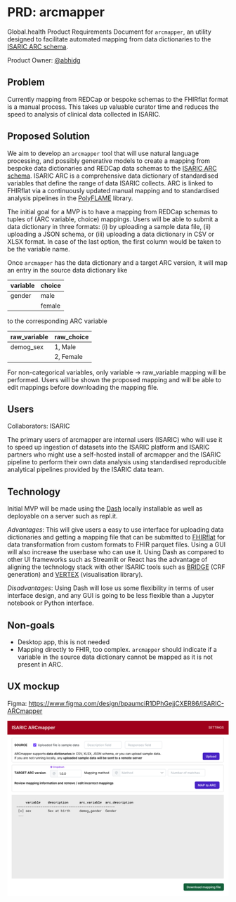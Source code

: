 # PRD: arcmapper

Global.health Product Requirements Document for `arcmapper`, an utility designed
to facilitate automated mapping from data dictionaries to the [ISARIC ARC
schema].

Product Owner: [@abhidg](https://github.com/abhidg)

## Problem

Currently mapping from REDCap or bespoke schemas to the FHIRflat format is a
manual process. This takes up valuable curator time and reduces the speed to
analysis of clinical data collected in ISARIC.

## Proposed Solution

We aim to develop an `arcmapper` tool that will use natural language processing,
and possibly generative models to create a mapping from bespoke data
dictionaries and REDCap data schemas to the [ISARIC ARC schema]. ISARIC ARC is a
comprehensive data dictionary of standardised variables that define the range of
data ISARIC collects. ARC is linked to FHIRflat via a continuously updated
manual mapping and to standardised analysis pipelines in the
[PolyFLAME](https://polyflame.readthedocs.io) library.

The initial goal for a MVP is to have a mapping from REDCap schemas to tuples of
(ARC variable, choice) mappings. Users will be able to submit a data dictionary
in three formats: (i) by uploading a sample data file, (ii) uploading a JSON
schema, or (iii) uploading a data dictionary in CSV or XLSX format. In case of
the last option, the first column would be taken to be the variable name.

Once `arcmapper` has the data dictionary and a target ARC version, it will map
an entry in the source data dictionary like

| variable | choice |
|----------|--------|
| gender   | male   |
|          | female |

to the corresponding ARC variable

| raw_variable | raw_choice |
|--------------|------------|
| demog_sex    | 1, Male    |
|              | 2, Female  |

For non-categorical variables, only variable -> raw_variable mapping will be
performed. Users will be shown the proposed mapping and will be able to edit
mappings before downloading the mapping file.

## Users

Collaborators: ISARIC

The primary users of arcmapper are internal users (ISARIC) who will use it to
speed up ingestion of datasets into the ISARIC platform and ISARIC partners who
might use a self-hosted install of arcmapper and the ISARIC pipeline to perform
their own data analysis using standardised reproducible analytical pipelines
provided by the ISARIC data team.

## Technology

Initial MVP will be made using the [Dash](https://dash.plotly.com) locally
installable as well as deployable on a server such as repl.it.

*Advantages*: This will give users a easy to use interface for uploading data
dictionaries and getting a mapping file that can be submitted to
[FHIRflat](https://fhirflat.readthedocs.io) for data transformation from custom
formats to FHIR parquet files. Using a GUI will also increase the userbase who
can use it. Using Dash as compared to other UI frameworks such as Streamlit or
React has the advantage of aligning the technology stack with other ISARIC tools
such as
[BRIDGE](https://github.com/ISARICResearch/DataPlatform/tree/main/BRIDGE) (CRF
generation) and [VERTEX](https://github.com/ISARICResearch/VERTEX/)
(visualisation library).

*Disadvantages*: Using Dash will lose us some flexibility in terms of user
interface design, and any GUI is going to be less flexible than a Jupyter
notebook or Python interface.

## Non-goals

- Desktop app, this is not needed
- Mapping directly to FHIR, too complex. `arcmapper` should indicate if a
  variable in the source data dictionary cannot be mapped as it is not present
  in ARC.

[ISARIC ARC schema]: https://github.com/ISARICResearch/DataPlatform/tree/main/ARCH

## UX mockup

Figma: https://www.figma.com/design/bpaumciR1DPhGejjCXER86/ISARIC-ARCmapper

![ARCmapper UX mockup](images/arcmapper-mockup.png)
